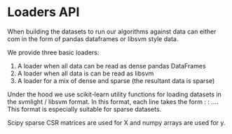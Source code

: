# Loaders API 

When building the datasets to run our algorithms against data can either com in the form of pandas dataframes or libsvm
style data.

We provide three basic loaders:
1. A loader when all data can be read as dense pandas DataFrames
2. A loader when all data is can be read as libsvm 
3. A loader for a mix of dense and sparse (the resultant data is sparse)

Under the hood we use scikit-learn utility functions for loading datasets in the svmlight / libsvm format. 
In this format, each line takes the form <label> <feature-id>:<feature-value> <feature-id>:<feature-value> .... 
This format is especially suitable for sparse datasets. 

Scipy sparse CSR matrices are used for X and numpy arrays are used for y.


